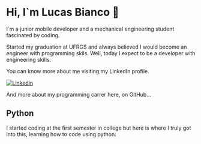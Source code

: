 # Hi, I`m Lucas Bianco 👋

I`m a junior mobile developer and a mechanical engineering student fascinated by coding.

Started my graduation at UFRGS and always believed I would become an engineer with programming skils. Well, today I expect to be a developer with engineering skills.

You can know more about me visiting my LinkedIn profile.

[![Linkedin](https://img.shields.io/badge/-LinkedIn-blue?style=flat-square&logo=Linkedin&logoColor=white)](https://www.linkedin.com/in/lucas-bianco-garcia-da-silva/)

And more about my programming carrer here, on GitHub...


## Python
I started coding at the first semester in college but here is where I truly got into this, learning how to code using python: 



<!--
**lucasbiancogs/lucasbiancogs** is a ✨ _special_ ✨ repository because its `README.md` (this file) appears on your GitHub profile.

Here are some ideas to get you started:

- 🔭 I’m currently working on ...
- 🌱 I’m currently learning ...
- 👯 I’m looking to collaborate on ...
- 🤔 I’m looking for help with ...
- 💬 Ask me about ...
- 📫 How to reach me: ...
- 😄 Pronouns: ...
- ⚡ Fun fact: ...
-->
